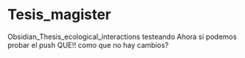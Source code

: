 # Tesis_magister
Obsidian_Thesis_ecological_interactions
testeando
Ahora si podemos probar el push
QUE!! como que no hay cambios?